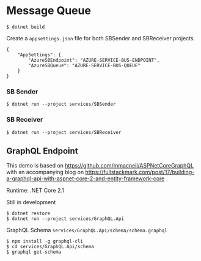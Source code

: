 # Message Queue


```
$ dotnet build
```

Create a ```appsettings.json``` file for both SBSender and SBReceiver projects.

```
{
    "AppSettings": {
        "AzureSBEndpoint": "AZURE-SERVICE-BUS-ENDPOINT",
        "AzureSBQueue": "AZURE-SERVICE-BUS-QUEUE"
    }
}
```

### SB Sender
```
$ dotnet run --project services/SBSender
```

### SB Receiver
```
$ dotnet run --project services/SBReceiver
```



## GraphQL Endpoint

This demo is based on https://github.com/mmacneil/ASPNetCoreGraphQL with an accompanying blog on https://fullstackmark.com/post/17/building-a-graphql-api-with-aspnet-core-2-and-entity-framework-core

Runtime: .NET Core 2.1

Still in development

```
$ dotnet restore
$ dotnet run --project services/GraphQL.Api
```

GraphQL Schema
```services/GraphQL.Api/schema/schema.graphql```


```
$ npm install -g graphql-cli
$ cd services/GraphQL.Api/schema
$ graphql get-schema
```

